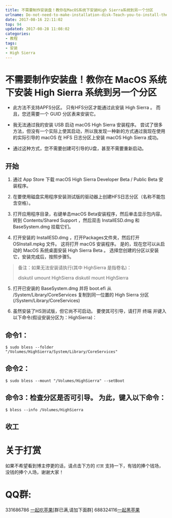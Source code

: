 ```yaml
---
title: 不需要制作安装盘！教你在MacOS系统下安装High Sierra系统到另一个分区
urlname: Do-not-need-to-make-installation-disk-Teach-you-to-install-the-High-Sierra-system-on-another-MacOS-system-to-another-partition
date: 2017-08-16 22:11:02
top: 94
updated: 2017-08-28 11:08:02
categories:
- 教程
tags:
- 安装
- High Sierra
---
```


# 不需要制作安装盘！教你在 MacOS 系统下安装 High Sierra 系统到另一个分区

* 此方法不支持APFS分区。 只有HFS分区才能通过此安装 High Sierra 。 而且，您还需要一个 GUID 分区表来安装它。

* 我无法通过我的安装 USB 启动 macOS High Sierra 安装程序。 尝试了很多方法，但没有一个实际上使其启动，所以我发现一种新的方式通过我现在使用的实际引导的 macOS 在 HFS 日志分区上安装 macOS High Sierra 成功。 

* 通过这种方式，您不需要创建可引导的U盘，甚至不需要重新启动。 

## 开始

1. 通过 App Store 下载 macOS High Sierra Developer Beta / Public Beta 安装程序。

2. 在要使用磁盘实用程序安装测试版的驱动器上创建HFS日志分区（名称不能包含空格）。

3. 打开应用程序目录，右键单击macOS Beta安装程序，然后单击显示包内容。 转到 Contents/Shared Support ，然后双击 InstallESD.dmg 和 BaseSystem.dmg 挂载它们。

4. 打开安装的 InstallESD.dmg ，打开Packages文件夹，然后打开 OSInstall.mpkg 文件。 这将打开 macOS 安装程序。 是的，现在您可以从启动的 MacOS 系统桌面安装 High Sierra Beta 。 选择您创建的分区以安装它，安装完成后，按照步骤5。
> 备注：如果无法安装请执行(其中 HighSierra 是指卷名)：
>
> diskutil umount HighSierra
> diskutil mount HighSierra

5. 打开已安装的 BaseSystem.dmg 并将 boot.efi 从 /System/Library/CoreServices 复制到同一位置的 High Sierra 分区 (/System/Library/CoreServices)

6. 虽然安装了HS测试版，但它尚不可启动。 要使其可引导，请打开 终端 并键入以下命令(假设安装分区为：HighSierra)：

## 命令1：

```
$ sudo bless --folder "/Volumes/HighSierra/System/Library/CoreServices"
```

## 命令2：

```
$ sudo bless --mount "/Volumes/HighSierra" --setBoot
```

## 命令3：检查分区是否可引导。 为此，键入以下命令：

```
$ bless --info /Volumes/HighSierra
```
## 收工

# 关于打赏
如果不希望看到博主停更的话，请点击下方的 `打赏` 支持一下，有钱的捧个钱场，没钱的捧个人场，谢谢大家！

# QQ群:

331686786 [一起吃苹果](http://shang.qq.com/wpa/qunwpa?idkey=db511a29e856f37cbb871108ffa77a6e79dde47e491b8f2c8d8fe4d3c310de91)[群已满,请加下面群]
688324116[一起黑苹果](https://shang.qq.com/wpa/qunwpa?idkey=6bf69a6f4b983dce94ab42e439f02195dfd19a1601522c10ad41f4df97e0da82)